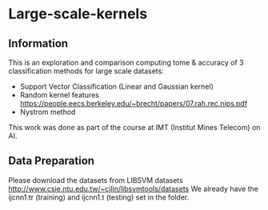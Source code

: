 # Large-scale-kernels

## Information
This is an exploration and comparison computing tome & accuracy of 3 classification methods for large scale datasets: 
- Support Vector Classification (Linear and Gaussian kernel)
- Random kernel features https://people.eecs.berkeley.edu/~brecht/papers/07.rah.rec.nips.pdf
- Nystrom method

This work was done as part of the course at IMT (Institut Mines Telecom) on AI.

## Data Preparation
Please download the datasets from LIBSVM datasets http://www.csie.ntu.edu.tw/~cjlin/libsvmtools/datasets
We already have the ijcnn1.tr (training) and ijcnn1.t (testing) set in the folder.
